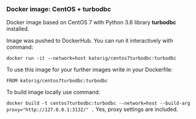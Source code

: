 ### Docker image: CentOS + turbodbc

Docker image based on CentOS 7 with Python 3.6 library **turbodbc** installed.

Image was pushed to DockerHub. You can run it interactively with command:

`docker run -it --network=host katorig/centos7turbodbc:turbodbc`

To use this image for your further images write in your Dockerfile:

`FROM katorig/centos7turbodbc:turbodbc`

To build image locally use command:

`docker build -t centos7turbodbc:turbodbc --network=host --build-arg proxy="http://127.0.0.1:3132/" .` Yes, proxy settings are included.
